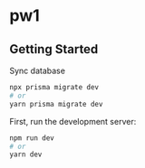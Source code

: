 # pw1

## Getting Started

Sync database

```bash
npx prisma migrate dev
# or
yarn prisma migrate dev
```

First, run the development server:

```bash
npm run dev
# or
yarn dev
```
